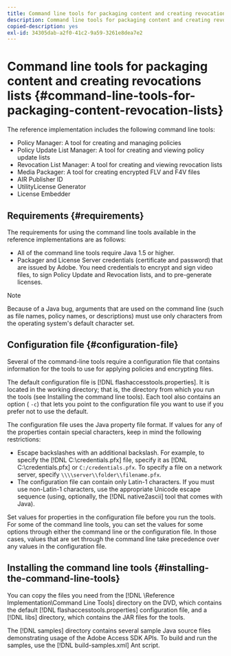 ```yaml
---
title: Command line tools for packaging content and creating revocations lists 
description: Command line tools for packaging content and creating revocations lists 
copied-description: yes
exl-id: 34305dab-a2f0-41c2-9a59-3261e8dea7e2
---
```

# Command line tools for packaging content and creating revocations lists {#command-line-tools-for-packaging-content-revocation-lists}

The reference implementation includes the following command line tools:

* Policy Manager: A tool for creating and managing policies 
* Policy Update List Manager: A tool for creating and viewing policy update lists 
* Revocation List Manager: A tool for creating and viewing revocation lists 
* Media Packager: A tool for creating encrypted FLV and F4V files 
* AIR Publisher ID 
* UtilityLicense Generator 
* License Embedder

## Requirements {#requirements}

The requirements for using the command line tools available in the reference implementations are as follows:

* All of the command line tools require Java 1.5 or higher. 
* Packager and License Server credentials (certificate and password) that are issued by Adobe. You need credentials to encrypt and sign video files, to sign Policy Update and Revocation lists, and to pre-generate licenses.

>[!NOTE]
>
>Because of a Java bug, arguments that are used on the command line (such as file names, policy names, or descriptions) must use only characters from the operating system's default character set.

## Configuration file {#configuration-file}

Several of the command-line tools require a configuration file that contains information for the tools to use for applying policies and encrypting files.

The default configuration file is [!DNL flashaccesstools.properties]. It is located in the working directory; that is, the directory from which you run the tools (see Installing the command line tools). Each tool also contains an option ( `-c`) that lets you point to the configuration file you want to use if you prefer not to use the default.

The configuration file uses the Java property file format. If values for any of the properties contain special characters, keep in mind the following restrictions:

* Escape backslashes with an additional backslash. For example, to specify the [!DNL C:\credentials.pfx] file, specify it as [!DNL C:\\credentials.pfx] or `C:/credentials.pfx`. To specify a file on a network server, specify `\\\\server\\folder\\filename.pfx`. 
* The configuration file can contain only Latin-1 characters. If you must use non-Latin-1 characters, use the appropriate Unicode escape sequence (using, optionally, the [!DNL native2ascii] tool that comes with Java).

Set values for properties in the configuration file before you run the tools. For some of the command line tools, you can set the values for some options through either the command line or the configuration file. In those cases, values that are set through the command line take precedence over any values in the configuration file.

## Installing the command line tools  {#installing-the-command-line-tools}

You can copy the files you need from the [!DNL \Reference Implementation\Command Line Tools] directory on the DVD, which contains the default [!DNL flashaccesstools.properties] configuration file, and a [!DNL libs] directory, which contains the JAR files for the tools.

The [!DNL samples] directory contains several sample Java source files demonstrating usage of the Adobe Access SDK APIs. To build and run the samples, use the [!DNL build-samples.xml] Ant script.
